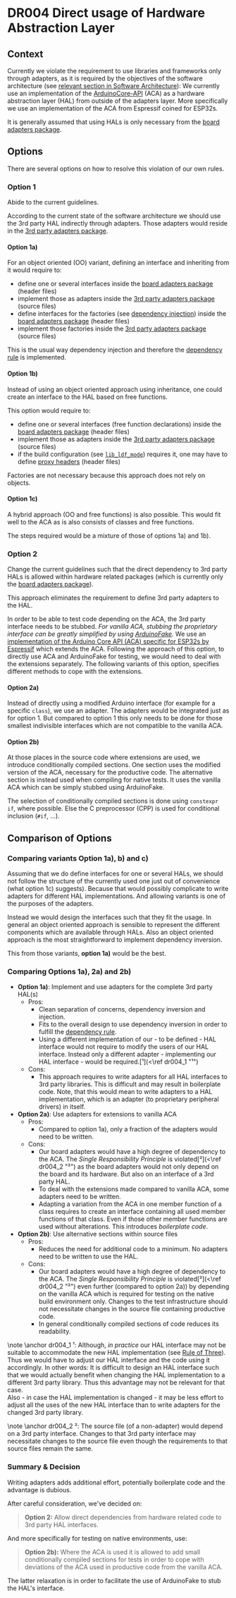 # DR004 Direct usage of Hardware Abstraction Layer

## Context

Currently we violate the requirement to use libraries and frameworks only through adapters, as it is required by the objectives of the software architecture (see 
[relevant section in Software Architecture](<\ref flexible_structure> "relevant section in Software Architecture")):
We currently use an implementation of the [ArduinoCore-API][ACA] (ACA) as a hardware abstraction layer (HAL) from outside of the adapters layer.
More specifically we use an implementation of the ACA from Espressif coined for ESP32s.

It is generally assumed that using HALs is only necessary from the
[board adapters package](<\ref board_adapters> "board adapters package").

[ACA]: https://github.com/arduino/ArduinoCore-API

## Options

There are several options on how to resolve this violation of our own rules.

### Option 1

Abide to the current guidelines.

According to the current state of the software architecture we should use the 3rd party HAL indirectly through adapters.
Those adapters would reside in the 
[3rd party adapters package](<\ref third_party_adapters> "3rd party adapters package").

#### Option 1a)

For an object oriented (OO) variant, defining an interface and inheriting from it would require to:

- define one or several interfaces inside the
  [board adapters package](<\ref board_adapters> "board adapters package")
  (header files)
- implement those as adapters inside the
  [3rd party adapters package](<\ref third_party_adapters> "3rd party adapters package")
  (source files)
- define interfaces for the factories (see 
  [dependency injection](<\ref dependency_injection> "dependency injection"))
  inside the
  [board adapters package](<\ref board_adapters> "board adapters package")
  (header files)
- implement those factories inside the
  [3rd party adapters package](<\ref third_party_adapters> "3rd party adapters package")
  (source files)

This is the usual way dependency injection and therefore the 
[dependency rule](<\ref interpretation_dependency_rule> "dependency rule")
is implemented.

#### Option 1b)

Instead of using an object oriented approach using inheritance, one could create an interface to the HAL based on free functions.

This option would require to:

- define one or several interfaces (free function declarations) inside the
  [board adapters package](<\ref board_adapters> "board adapters package")
  (header files)
- implement those as adapters inside the
  [3rd party adapters package](<\ref third_party_adapters> "3rd party adapters package")
  (source files)
- if the build configuration (see [`lib_ldf_mode`][1]) requires it, one may have to define 
  [proxy headers](<\ref proxy_header> "proxy headers")
  (header files)

Factories are not necessary because this approach does not rely on objects.

[1]: https://docs.platformio.org/en/latest/projectconf/sections/env/options/library/lib_ldf_mode.html "PlatformIO documentation of lib_ldf_mode"

#### Option 1c)

A hybrid approach (OO and free functions) is also possible.
This would fit well to the ACA as is also consists of classes and free functions.

The steps required would be a mixture of those of options 1a) and 1b).

### Option 2

Change the current guidelines such that the direct dependency to 3rd party HALs is allowed within hardware related packages (which is currently only the 
[board adapters package](<\ref board_adapters> "board adapters package")).

This approach eliminates the requirement to define 3rd party adapters to the HAL.

In order to be able to test code depending on the ACA, the 3rd party interface needs to be stubbed.
*For vanilla ACA, stubbing the proprietary interface can be greatly simplified by using [ArduinoFake][].*
We use an [implementation of the Arduino Core API (ACA) specific for ESP32s by Espressif](https://github.com/espressif/arduino-esp32/) which extends the ACA.
Following the approach of this option, to directly use ACA and ArduinoFake for testing, we would need to deal with the extensions separately.
The following variants of this option, specifies different methods to cope with the extensions.

[ArduinoFake]: https://platformio.org/lib/show/1689/ArduinoFake "ArduinoFake in PlaftormIO's registry"

#### Option 2a)

Instead of directly using a modified Arduino interface (for example for a specific `class`), we use an adapter.
The adapters would be integrated just as for option 1.
But compared to option 1 this only needs to be done for those smallest indivisible interfaces which are not compatible to the vanilla ACA.

#### Option 2b)

At those places in the source code where extensions are used, we introduce conditionally compiled sections.
One section uses the modified version of the ACA, necessary for the productive code.
The alternative section is instead used when compiling for native tests.
It uses the vanilla ACA which can be simply stubbed using ArduinoFake.

The selection of conditionally compiled sections is done using `constexpr if`, where possible.
Else the C preprocessor (CPP) is used for conditional inclusion (`#if`, ...).

## Comparison of Options

### Comparing variants Option 1a), b) and c)

Assuming that we do define interfaces for one or several HALs, we should not follow the structure of the currently used one just out of convenience (what option 1c) suggests).
Because that would possibly complicate to write adapters for different HAL implementations.
And allowing variants is one of the purposes of the adapters.

Instead we would design the interfaces such that they fit the usage.
In general an object oriented approach is sensible to represent the different components which are available through HALs.
Also an object oriented approach is the most straightforward to implement dependency inversion.

This from those variants, **option 1a)** would be the best.

### Comparing Options 1a), 2a) and 2b)

- **Option 1a)**: Implement and use adapters for the complete 3rd party HAL(s)
  - Pros:
    - Clean separation of concerns, dependency inversion and injection.
    - Fits to the overall design to use dependency inversion in order to fulfill the 
      [dependency rule](<\ref interpretation_dependency_rule> "dependency rule").
    - Using a different implementation of our - to be defined - HAL interface would not require to modify the users of our HAL interface.
      Instead only a different adapter - implementing our HAL interface - would be required.[¹](<\ref dr004_1 "¹")
  - Cons:
    - This approach requires to write adapters for all HAL interfaces to 3rd party libraries.
      This is difficult and may result in boilerplate code.
      Note, that this would mean to write adapters to a HAL implementation, which is an adapter (to proprietary peripheral drivers) in itself.
- **Option 2a)**: Use adapters for extensions to vanilla ACA
  - Pros:
    - Compared to option 1a), only a fraction of the adapters would need to be written.
  - Cons:
    - Our board adapters would have a high degree of dependency to the ACA.
      The *Single Responsibility Principle* is violated[²](<\ref dr004_2 "²") as the board adapters would not only depend on the board and its hardware.
      But also on an interface of a 3rd party HAL.
    - To deal with the extensions made compared to vanilla ACA, some adapters need to be written.
    - Adapting a variation from the ACA in one member function of a class requires to create an interface containing all used member functions of that class.
      Even if those other member functions are used without alterations.
      This introduces *boilerplate code*.
- **Option 2b)**: Use alternative sections within source files
  - Pros:
    - Reduces the need for additional code to a minimum.
      No adapters need to be written to use the HAL.
  - Cons:
    - Our board adapters would have a high degree of dependency to the ACA.
      The *Single Responsibility Principle* is violated[²](<\ref dr004_2 "²") even further (compared to option 2a)) by depending on the vanilla ACA which is required for testing on the native build environment only.
      Changes to the test infrastructure should not necessitate changes in the source file containing productive code.
    - In general conditionally compiled sections of code reduces its readability.

\note \anchor dr004_1
¹: Although, *in practice* our HAL interface may not be suitable to accommodate the new HAL implementation (see [Rule of Three](https://en.wikipedia.org/w/index.php%3Ftitle%3DRule_of_three_%28computer_programming%29%26oldid%3D1173684754)).
Thus we would have to adjust our HAL interface and the code using it accordingly.
In other words: It is difficult to design an HAL interface such that we would actually benefit when changing the HAL implementation to a different 3rd party library. Thus this advantage may not be relevant for that case.  
Also - in case the HAL implementation is changed - it may be less effort to adjust all the uses of the new HAL interface than to write adapters for the changed 3rd party library.

\note \anchor dr004_2
²: The source file (of a non-adapter) would depend on a 3rd party interface.
Changes to that 3rd party interface may necessitate changes to the source file even though the requirements to that source files remain the same.

### Summary & Decision

Writing adapters adds additional effort, potentially boilerplate code and the advantage is dubious.

After careful consideration, we've decided on:

> **Option 2:** Allow direct dependencies from hardware related code to 3rd party HAL interfaces.

And more specifically for testing on native environments, use:

> **Option 2b):** Where the ACA is used it is allowed to add small conditionally compiled sections for tests in order to cope with deviations of the ACA used in productive code from the vanilla ACA.

The latter relaxation is in order to facilitate the use of ArduinoFake to stub the HAL's interface.

